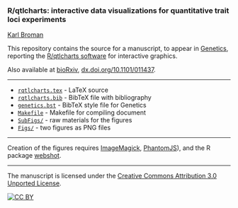 ### R/qtlcharts: interactive data visualizations for quantitative trait loci experiments

[Karl Broman](http://kbroman.org)

This repository contains the source for a manuscript, to appear in
[Genetics](http://www.genetics.org), reporting the
[R/qtlcharts software](http://kbroman.org/qtlcharts) for interactive
graphics.

Also available at [bioRxiv](http://biorxiv.org/content/early/2014/11/14/011437),
[dx.doi.org/10.1101/011437](http://dx.doi.org/10.1101/011437).

---

- [`rqtlcharts.tex`](rqtlcharts.tex) - LaTeX source
- [`rqtlcharts.bib`](rqtlcharts.bib) - BibTeX file with bibliography
- [`genetics.bst`](genetics.bst) - BibTeX style file for Genetics
- [`Makefile`](Makefile) - Makefile for compiling document
- [`SubFigs/`](https://github.com/kbroman/Paper_Rqtlcharts/tree/master/SubFigs) - raw materials for the figures
- [`Figs/`](https://github.com/kbroman/Paper_Rqtlcharts/tree/master/Figs) - two figures as PNG files

---

Creation of the figures requires
[ImageMagick](http://www.imagemagick.org/),
[PhantomJS](http://phantomjs.org/)), and the R package
[webshot](https://github.com/wch/webshot).

---


The manuscript is licensed under the
[Creative Commons Attribution 3.0 Unported License](http://creativecommons.org/licenses/by/3.0/).

[![CC BY](http://i.creativecommons.org/l/by/3.0/88x31.png)](http://creativecommons.org/licenses/by/3.0/)
